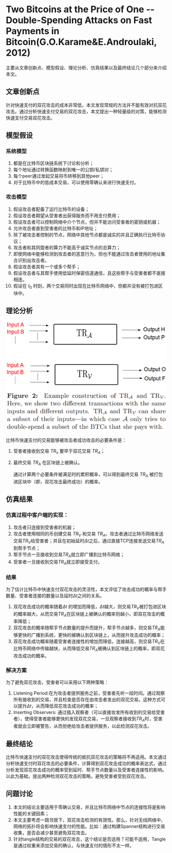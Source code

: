 # Two Bitcoins at the Price of One -- Double-Spending Attacks on Fast Payments in Bitcoin(G.O.Karame&E.Androulaki, 2012)

主要从文章创新点、模型假设、理论分析、仿真结果以及最终结论几个部分来介绍本文。

## 文章创新点

针对快速支付的双花攻击的成本非常低，本文发现常规的方法并不能有效对抗双花攻击。通过分析快速支付交易的双花攻击，本文提出一种轻量级的对策，能够检测快速支付交易双花攻击。

## 模型假设
### 系统模型
1. 都是在比特币区块链系统下讨论和分析；
2. 每个地址通过转换函数映射到唯一的公钥/私钥对；
3. 每个peer通过发起交易将币转移到其他peer；
4. 对于比特币中的低成本交易，可以使用零确认来进行快速支付。
### 攻击模型

1. 假设攻击者配备了运行比特币的设备；
2. 假设攻击者期望从受害者出获得服务而不用支付费用；
3. 假设攻击者可以控制网络中介个节点，但并不能访问受害者的密钥或机器；
4. 允许攻击者直到受害者的比特币和IP地址；
5. 除了被攻击者控制的节点，网络中其他节点都是诚实的并且正确执行比特币协议；
6. 攻击者和其同盟者的算力不能高于诚实节点的总算力；
7. 即使网络中能够检测到攻击者的恶意行为，但也不能通过攻击者使用的地址集合识别出攻击者。
8. 假设攻击者具有一个或多个帮手；
9. 假设攻击者与其帮手使用低延时保密信道通信，且这些帮手与受害者都不直接相连。
10. 假设在 $t_0$ 时刻，两个交易同时出现在比特币网络中，但都并没有被打包进区块中。

## 理论分析

![](./pics5/Figure_2.png)

比特币快速支付的交易能够被攻击者成功攻击的必要条件是：
1. 受害者接收到交易 $TR_v$ 要早于双花交易 $TR_A$；
2. 最终交易 $TR_A$ 在区块链上被确认。
   
   通过计算两个必要条件被满足时的累积概率，可以得到最终交易 $TR_A$ 被打包进区块中（即，双花攻击最终成功）的概率。

## 仿真结果

### 仿真过程中客户端的实现：
1. 攻击者只连接到受害者的机器；
2. 攻击者使用相同的币创建交易 $TR_V$ 和交易 $TR_A$。攻击者通过比特币网络发送交易$TR_V$给受害者；并且在初始延时$\Delta t$之后，通过直接TCP连接发送交易$TR_A$到帮手节点；
3. 帮手节点一旦接收到交易$TR_A$就立即广播到比特币网络；
4. 受害者一旦接收到交易$TR_A$就立即接受支付。

### 结果

为了估计比特币中快速支付双花攻击的灵活性，本文评估了攻击成功的概率与帮手数量、受害者连接的数量以及延时$\Delta t$之间的关系。

1. 双花攻击成功的概率随着$\Delta t$ 的增加而降低，$\Delta t$越大，则交易$TR_V$被打包进区块的概率越大，从而交易$TR_A$在区块链上被确认的概率则越小，即双花攻击的概率降低；
2. 双花攻击的概率随帮手节点数量的提升而提升，帮手节点越多，则交易$TR_A$能够更快的广播到系统，更快的被确认到区块链上，从而提升攻击成功的概率；
3. 双花攻击成功概率随着受害者连接性的增加而降低，连接越高，则交易$TR_V$在比特币网络中传输越快，从而降低交易$TR_A$被确认到区块链上的概率，即双花攻击成功的概率。

  ### 解决方案

  为了避免双花攻击，受害者可以采用以下两种策略：
  1. Listening Period:在为攻击者提供服务之前，受害者先听一段时间。通过观察所有接收到的交易，并且检查是否存在由攻击者发出的双花交易。这种方式可以提升$\Delta t$，从而降低双花攻击成功的概率；
  2. Inserting Observers: 通过插入观察者（可以直接妆发所有收到的交易给受害者），使得受害者能够更快的发现双花交易，一旦观察者接收到$TR_A$时，受害者就会立即被警告，从而拒绝给攻击者提供服务，以此检测双花攻击。

## 最终结论

比特币快速支付的双花攻击使得传统的抵抗双花攻击的策略将不再适用。本文通过分析快速支付时双花攻击的必要条件，计算得到双花攻击成功的概率表达式，通过分析发现双花攻击成功的概率受到延时、帮手节点数量以及受害者连接性的影响。以此为基础，提出两种检测双花攻击的策略，避免受害者受到双花攻击。

## 问题讨论

1. 本文的结论主要适用于零确认交易，并且比特币网络中节点的连接性将是影响性能的关键因素；
2. 本文主要考虑一跳邻居下，双花攻击检测的有效性。那么，针对无线网络中，网络的拓扑将会影响快速支付的性能。比如：通过构建Spanner结构进行交易收集，是否会减少甚至避免双花攻击。
3. 针对tangle结构的交易的双花攻击，这个结论是否适用？可能不适用，Tangle是通过权重来添加交易的确认，与快速支付的情形不太一样。